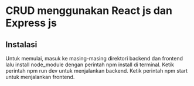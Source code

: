 # CRUD menggunakan React js dan Express js

## Instalasi
Untuk memulai, masuk ke masing-masing direktori backend dan frontend lalu install node_module dengan perintah npm install di terminal.
Ketik perintah npm run dev untuk menjalankan backend.
Ketik perintah npm start untuk menjalankan frontend.
